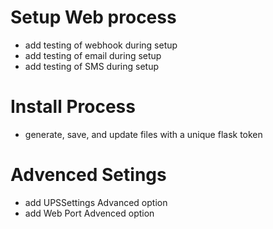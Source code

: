# Setup Web process
- add testing of webhook during setup
- add testing of email during setup
- add testing of SMS during setup

# Install Process

- generate, save, and update files with a unique flask token

# Advenced Setings

- add UPSSettings Advanced option
- add Web Port Advenced option